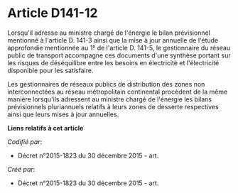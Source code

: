 # Article D141-12

Lorsqu'il adresse au ministre chargé de l'énergie le bilan prévisionnel mentionné à l'article D. 141-3 ainsi que la mise à
jour annuelle de l'étude approfondie mentionnée au 1° de l'article D. 141-5, le gestionnaire du réseau public de transport
accompagne ces documents d'une synthèse portant sur les risques de déséquilibre entre les besoins en électricité et
l'électricité disponible pour les satisfaire.

Les gestionnaires de réseaux publics de distribution des zones non interconnectées au réseau métropolitain continental
procèdent de la même manière lorsqu'ils adressent au ministre chargé de l'énergie les bilans prévisionnels pluriannuels
relatifs à leurs zones de desserte respectives ainsi que leurs mises à jour annuelles.

**Liens relatifs à cet article**

_Codifié par_:

  - Décret n°2015-1823 du 30 décembre 2015 - art.

_Créé par_:

  - Décret n°2015-1823 du 30 décembre 2015 - art.
